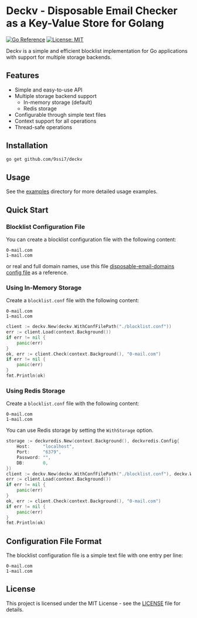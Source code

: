 # Deckv - Disposable Email Checker as a Key-Value Store for Golang

[![Go Reference](https://pkg.go.dev/badge/github.com/9ssi7/deckv.svg)](https://pkg.go.dev/github.com/9ssi7/deckv)
[![License: MIT](https://img.shields.io/badge/License-MIT-yellow.svg)](https://opensource.org/licenses/MIT)

Deckv is a simple and efficient blocklist implementation for Go applications with support for multiple storage backends.

## Features

- Simple and easy-to-use API
- Multiple storage backend support
  - In-memory storage (default)
  - Redis storage
- Configurable through simple text files
- Context support for all operations
- Thread-safe operations

## Installation

```bash
go get github.com/9ssi7/deckv
```

## Usage

See the [examples](examples) directory for more detailed usage examples.


## Quick Start

### Blocklist Configuration File

You can create a blocklist configuration file with the following content:

```
0-mail.com
1-mail.com
```

or real and full domain names, use this file [disposable-email-domains config file](https://github.com/disposable-email-domains/disposable-email-domains/blob/main/disposable_email_blocklist.conf) as a reference.

### Using In-Memory Storage

Create a `blocklist.conf` file with the following content:

```
0-mail.com
1-mail.com
```

```go
client := deckv.New(deckv.WithConfFilePath("./blocklist.conf"))
err := client.Load(context.Background())
if err != nil {
    panic(err)
}
ok, err := client.Check(context.Background(), "0-mail.com")
if err != nil {
    panic(err)
}
fmt.Println(ok)
```

### Using Redis Storage

Create a `blocklist.conf` file with the following content:

```
0-mail.com
1-mail.com
```

You can use Redis storage by setting the `WithStorage` option.

```go
storage := deckvredis.New(context.Background(), deckvredis.Config{
    Host:     "localhost",
    Port:     "6379",
    Password: "",
    DB:       0,
})
client := deckv.New(deckv.WithConfFilePath("./blocklist.conf"), deckv.WithStorage(storage))
err := client.Load(context.Background())
if err != nil {
    panic(err)
}
ok, err := client.Check(context.Background(), "0-mail.com")
if err != nil {
    panic(err)
}
fmt.Println(ok)
```

## Configuration File Format

The blocklist configuration file is a simple text file with one entry per line:

```
0-mail.com
1-mail.com
```

## License

This project is licensed under the MIT License - see the [LICENSE](LICENSE) file for details.